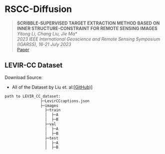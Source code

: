 # RSCC-Diffusion
> __SCRIBBLE-SUPERVISED TARGET EXTRACTION METHOD BASED ON INNER STRUCTURE-CONSTRAINT FOR REMOTE SENSING IMAGES__  
> _Yitong Li, Chang Liu, Jie Ma*_  
> _2023 IEEE International Geoscience and Remote Sensing Symposium (IGARSS), 16-21 July 2023_  
> [Paper](https://ieeexplore.ieee.org/document/10282657)
## LEVIR-CC Dataset 
Download Source:
- All of the Dataset by Liu et. al:[[GitHub](https://github.com/Chen-Yang-Liu/LEVIR-CC-Dataset))]
```python
path to LEVIR_CC_dataset:
                ├─LevirCCcaptions.json
                ├─images
                  ├─train
                  │  ├─A
                  │  ├─B
                  ├─val
                  │  ├─A
                  │  ├─B
                  ├─test
                  │  ├─A
                  │  ├─B
